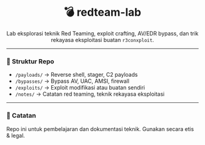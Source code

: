 <h1 align="center">💣 redteam-lab</h1>
<p align="center">
  Lab eksplorasi teknik Red Teaming, exploit crafting, AV/EDR bypass, dan trik rekayasa eksploitasi buatan <code>r3conxploit</code>.
</p>

---

### 📁 Struktur Repo

- `/payloads/` → Reverse shell, stager, C2 payloads
- `/bypasses/` → Bypass AV, UAC, AMSI, firewall
- `/exploits/` → Exploit modifikasi atau buatan sendiri
- `/notes/` → Catatan red teaming, teknik rekayasa eksploitasi

---

### 🚀 Catatan

Repo ini untuk pembelajaran dan dokumentasi teknik. Gunakan secara etis & legal.
